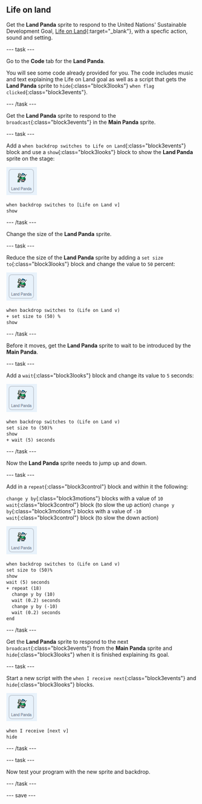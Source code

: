 ## Life on land

Get the **Land Panda** sprite to respond to the United Nations' Sustainable Development Goal, [Life on Land](https://www.undp.org/content/undp/en/home/sustainable-development-goals/goal-15-life-on-land.html){:target="_blank"}, with a specfic action, sound and setting.

--- task ---

Go to the **Code** tab for the **Land Panda**.

You will see some code already provided for you. The code includes music and text explaining the Life on Land goal as well as a script that gets the **Land Panda** sprite to `hide`{:class="block3looks"} `when flag clicked`{:class="block3events"}.

--- /task ---

Get the **Land Panda** sprite to respond to the `broadcast`{:class="block3events"} in the **Main Panda** sprite.

--- task ---

Add a  `when backdrop switches to Life on Land`{:class="block3events"} block and use a `show`{:class="block3looks"} block to show the **Land Panda** sprite on the stage:

![image of the Land Panda sprite](images/landpanda-sprite.png)

```blocks3
when backdrop switches to [Life on Land v]
show
```

--- /task ---

Change the size of the **Land Panda** sprite.

--- task ---

Reduce the size of the **Land Panda** sprite by adding a `set size to`{:class="block3looks"} block and change the value to `50` percent:

![image of the Land Panda sprite](images/landpanda-sprite.png)

```blocks3
when backdrop switches to (Life on Land v)
+ set size to (50) %
show
```

--- /task ---

Before it moves, get the **Land Panda** sprite to wait to be introduced by the **Main Panda**.

--- task ---

Add a `wait`{:class="block3looks"} block and change its value to `5` seconds:

![image of the Land Panda sprite](images/landpanda-sprite.png)

```blocks3
when backdrop switches to (Life on Land v)
set size to (50)%
show
+ wait (5) seconds
```
--- /task ---

Now the **Land Panda** sprite needs to jump up and down.

--- task ---

Add in a `repeat`{:class="block3control"} block and within it the following: 

`change y by`{:class="block3motions"} blocks with a value of `10`
`wait`{:class="block3control"} block (to slow the up action)
`change y by`{:class="block3motions"} blocks with a value of `-10`
`wait`{:class="block3control"} block (to slow the down action)

![image of the Land Panda sprite](images/landpanda-sprite.png)

```blocks3
when backdrop switches to (Life on Land v)
set size to (50)%
show
wait (5) seconds
+ repeat (18)
  change y by (10)
  wait (0.2) seconds
  change y by (-10)
  wait (0.2) seconds
end
```

--- /task ---

Get the **Land Panda** sprite to respond to the next `broadcast`{:class="block3events"} from the **Main Panda** sprite and `hide`{:class="block3looks"} when it is finished explaining its goal.

--- task ---

Start a new script with the `when I receive next`{:class="block3events"} and `hide`{:class="block3looks"} blocks.

![image of the Land Panda sprite](images/landpanda-sprite.png)

```blocks3
when I receive [next v]
hide
```

--- /task ---

--- task ---

Now test your program with the new sprite and backdrop.

--- /task ---

--- save ---
